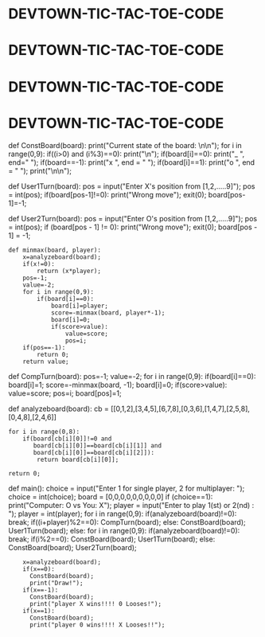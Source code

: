 # DEVTOWN-TIC-TAC-TOE-CODE

# DEVTOWN-TIC-TAC-TOE-CODE

# DEVTOWN-TIC-TAC-TOE-CODE


# DEVTOWN-TIC-TAC-TOE-CODE


def ConstBoard(board):
    print("Current state of the board: \n\n");
    for i in range(0,9):
        if((i>0) and (i%3)==0):
            print("\n");
        if(board[i]==0):
            print("_ ", end=" ");
        if(board==-1):
            print("x ", end = " ");
        if(board[i]==1):
            print("o ", end = " ");
    print("\n\n");


def User1Turn(board):
    pos = input("Enter X's position from [1,2,.....9]");
    pos = int(pos);
    if(board[pos-1]!=0):
        print("Wrong move");
        exit(0);
    board[pos-1]=-1;

def User2Turn(board):
    pos = input("Enter O's position from [1,2,.....9]");
    pos = int(pos);
    if (board[pos - 1] != 0):
        print("Wrong move");
        exit(0);
    board[pos - 1] = -1;

    def minmax(board, player):
        x=analyzeboard(board);
        if(x!=0):
            return (x*player);
        pos=-1;
        value=-2;
        for i in range(0,9):
            if(board[i]==0):
                board[i]=player;
                score=-minmax(board, player*-1);
                board[i]=0;
                if(score>value):
                    value=score;
                    pos=i;
        if(pos==-1):
            return 0;
        return value;


def CompTurn(board):
    pos=-1;
    value=-2;
    for i in range(0,9):
        if(board[i]==0):
            board[i]=1;
            score=-minmax(board, -1);
            board[i]=0;
            if(score>value):
                value=score;
                pos=i;
    board[pos]=1;

def analyzeboard(board):
    cb = [[0,1,2],[3,4,5],[6,7,8],[0,3,6],[1,4,7],[2,5,8],[0,4,8],[2,4,6]]

    for i in range(0,8):
        if(board[cb[i][0]]!=0 and
           board[cb[i][0]]==board[cb[i][1]] and
           board[cb[i][0]]==board[cb[i][2]]):
            return board[cb[i][0]];

    return 0;

def main():
    choice = input("Enter 1 for single player, 2 for multiplayer: ");
    choice = int(choice);
    board = [0,0,0,0,0,0,0,0,0]
    if (choice==1):
        print("Computer: O vs You: X");
        player = input("Enter to play 1(st) or 2(nd) : ");
        player = int(player);
        for i in range(0,9):
            if(analyzeboard(board)!=0):
                break;
            if((i+player)%2==0):
                CompTurn(board);
            else:
                ConstBoard(board);
                User1Turn(board);
        else:
            for i in range(0,9):
                if(analyzeboard(board)!=0):
                    break;
                if(i%2==0):
                    ConstBoard(board);
                    User1Turn(board);
                else:
                    ConstBoard(board);
                    User2Turn(board);

        x=analyzeboard(board);
        if(x==0):
          ConstBoard(board);
          print("Draw!");
        if(x==-1):
          ConstBoard(board);
          print("player X wins!!!! 0 Looses!");
        if(x==1):
          ConstBoard(board);
          print("player 0 wins!!!! X Looses!!");
